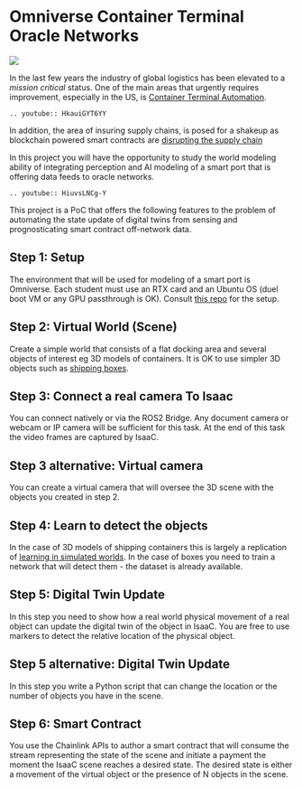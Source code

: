 # Omniverse Container Terminal Oracle Networks 


![](images/port.png)

In the last few years the industry of global logistics has been elevated to a _mission critical_ status.  One of the main areas that urgently requires improvement, especially in the US, is [Container Terminal Automation](https://www.elementai.com/news/2019/ai-and-the-future-of-port-automation). 

```{eval-rst}
.. youtube:: HkauiGYT6YY
```

In addition, the area of insuring supply chains, is posed for a shakeup as blockchain powered smart contracts are [disrupting the supply chain](https://blog.chain.link/blockchain-insurance/)

In this project you will have the opportunity to study the world modeling ability of integrating perception and AI modeling of a smart port that is offering data feeds to oracle networks. 

```{eval-rst}
.. youtube:: HiuvsLNCg-Y
```

This project is a PoC that offers the following features to the problem of automating the state update of digital twins from sensing and prognosticating smart contract off-network data. 


## Step 1: Setup

The environment that will be used for modeling of a smart port is Omniverse. Each student must use an RTX card and an Ubuntu OS (duel boot VM or any GPU passthrough is OK).  Consult [this repo](https://github.com/pantelis-classes/omniverse-ai) for the setup. 


## Step 2: Virtual World (Scene)

Create a simple world that consists of a flat docking area and several objects of interest eg 3D models of containers. It is OK to use simpler 3D objects such as [shipping boxes](https://medium.com/@ringlayer/cardboard-box-detection-using-retinanet-keras-5d4f331d9d15). 


## Step 3: Connect a real camera To Isaac 

You can connect natively or via the ROS2 Bridge.  Any document camera or webcam or IP camera will be sufficient for this task. At the end of this task the video frames are captured by IsaaC. 

## Step 3 alternative: Virtual camera

You can create a virtual camera that will oversee the 3D scene with the objects you created in step 2.

## Step 4: Learn to detect the objects 

In the case of 3D models of shipping containers this is largely a replication of [learning in simulated worlds](https://github.com/pantelis-classes/omniverse-ai). In the case of boxes you need to train a network that will detect them - the dataset is already available. 

## Step 5: Digital Twin Update

In this step you need to show how a real world physical movement of a real object can update the digital twin of the object in IsaaC. You are free to use markers to detect the relative location of the physical object.  

## Step 5 alternative: Digital Twin Update

In this step you write a Python script that can change the location or the number of objects you have in the scene. 

## Step 6: Smart Contract 

You use the Chainlink APIs to author a smart contract that will consume the stream representing the state of the scene and initiate a payment the moment the IsaaC scene reaches a desired state. The desired state is either a movement of the virtual object or the presence of N objects in the scene. 

